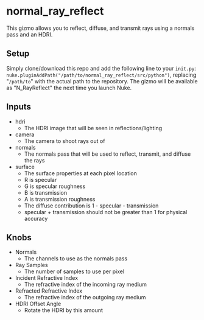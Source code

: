 # normal_ray_reflect

This gizmo allows you to reflect, diffuse, and transmit rays using a normals pass and an HDRI.

## Setup

Simply clone/download this repo and add the following line to your `init.py`: `nuke.pluginAddPath("/path/to/normal_ray_reflect/src/python")`, replacing "`/path/to`" with the actual path to the repository. The gizmo will be available as "N_RayReflect" the next time you launch Nuke.

## Inputs

- hdri
  - The HDRI image that will be seen in reflections/lighting
- camera
  - The camera to shoot rays out of
- normals
  - The normals pass that will be used to reflect, transmit, and diffuse the rays
- surface
  - The surface properties at each pixel location
  - R is specular
  - G is specular roughness
  - B is transmission
  - A is transmission roughness
  - The diffuse contribution is 1 - specular - transmission
  - specular + transmission should not be greater than 1 for physical accuracy

## Knobs

- Normals
  - The channels to use as the normals pass
- Ray Samples
  - The number of samples to use per pixel
- Incident Refractive Index
  - The refractive index of the incoming ray medium
- Refracted Refractive Index
  - The refractive index of the outgoing ray medium
- HDRI Offset Angle
  - Rotate the HDRI by this amount
